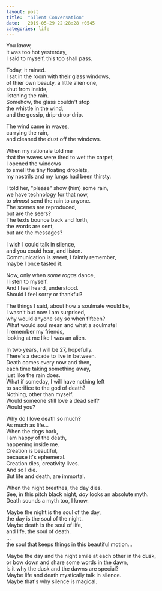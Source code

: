 ```yaml
---
layout: post
title:  "Silent Conversation"
date:   2019-05-29 22:28:28 +0545
categories: life
---
```

You know,  
it was too hot yesterday,  
I said to myself, this too shall pass.  
  
Today, it rained.  
I sat in the room with their glass windows,  
of thier own beauty, a little alien one,  
shut from inside,  
listening the rain.  
Somehow, the glass couldn't stop  
the whistle in the wind,  
and the gossip, drip-drop-drip.  
  
The wind came in waves,  
carrying the rain,  
and cleaned the dust off the windows.  
  
When my rationale told me  
that the waves were tired to wet the carpet,  
I opened the windows  
to smell the tiny floating droplets,  
my nostrils and my lungs had been thirsty.  
  
I told her, "please" show (him) some rain,  
we have technology for that now,  
to *almost* send the rain to anyone.  
The scenes are reproduced,  
but are the seers?  
The texts bounce back and forth,  
the words are sent,  
but are the messages?  
  
I wish I could talk in silence,  
and you could hear, and listen.  
Communication is sweet, I faintly remember,  
maybe I once tasted it.  
  
Now, only when *some ragas* dance,  
I listen to myself.  
And I feel heard, understood.  
Should I feel sorry or thankful?  
  
The things I said, about how a soulmate would be,  
I wasn't but now I am surprised,  
why would anyone say so when fifteen?  
What would soul mean and what a soulmate!  
I remember my friends,  
looking at me like I was an alien.  
  
In two years, I will be 27, hopefully.  
There's a decade to live in between.  
Death comes every now and then,  
each time taking something away,  
just like the rain does.  
What if someday, I will have nothing left  
to sacrifice to the god of death?  
Nothing, other than myself.  
Would someone still love a dead self?  
Would you?  
  
Why do I love death so much?  
As much as life...  
When the dogs bark,  
I am happy of the death,  
happening inside me.  
Creation is beautiful,  
because it's ephemeral.  
Creation dies, creativity lives.  
And so I die.  
But life and death, are immortal.  
  
When the night breathes, the day dies.  
See, in this pitch black night, *day* looks an absolute myth.  
Death sounds a myth too, I know.  
  
Maybe the night is the soul of the day,  
the day is the soul of the night.  
Maybe death is the soul of life,  
and life, the soul of death.  
...  
the soul that keeps things in this beautiful motion...  
  
Maybe the day and the night smile at each other in the dusk,  
or bow down and share some words in the dawn,  
Is it why the dusk and the dawns are special?  
Maybe life and death mystically talk in silence.  
Maybe that's why silence is magical.  
  
<div class="fb-comments" data-href="https://scimad.github.io/work/2019/05/21/silent-conversation.html" data-width="600" data-numposts="5"></div>
